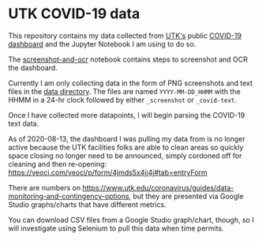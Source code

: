 # UTK COVID-19 data

This repository contains my data collected from [UTK's](https://utk.edu) public [COVID-19 dashboard](https://veoci.com/veoci/p/form/4jmds5x4jj4j#tab=entryForm) and the Jupyter Notebook I am using to do so.

The [screenshot-and-ocr](https://github.com/jeremydmoore/utk_covid-19/blob/master/notebooks/screenshot-and-ocr.ipynb) notebook contains steps to screenshot and OCR the dashboard.

Currently I am only collecting data in the form of PNG screenshots and text files in the [data directory](https://github.com/jeremydmoore/utk_covid-19/tree/master/data). The files are named ```YYYY-MM-DD_HHMM``` with the HHMM in a 24-hr clock followed by either ```_screenshot``` or ```_covid-text```.

Once I have collected more datapoints, I will begin parsing the COVID-19 text data.

As of 2020-08-13, the dashboard I was pulling my data from is no longer active because the UTK facilities folks are able to clean areas so quickly space closing no longer need to be announced, simply cordoned off for cleaning and then re-opening: https://veoci.com/veoci/p/form/4jmds5x4jj4j#tab=entryForm

There are numbers on https://www.utk.edu/coronavirus/guides/data-monitoring-and-contingency-options, but they are presented via Google Studio graphs/charts that have different metrics.

You can download CSV files from a Google Studio graph/chart, though, so I will investigate using Selenium to pull this data when time permits.
